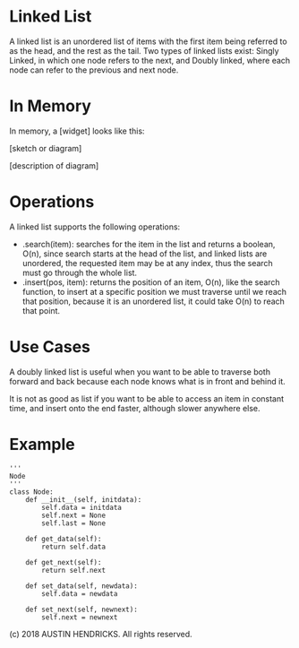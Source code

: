 # Linked List

A linked list is an unordered list of items with the first item being referred to as the head, and the rest as the tail. Two types of linked lists exist: Singly Linked, in which one node refers to the next, and Doubly linked, where each node can refer to the previous and next node.

# In Memory

In memory, a \[widget\] looks like this:

\[sketch or diagram\]

\[description of diagram\]

# Operations

A linked list supports the following operations:

* .search(item): searches for the item in the list and returns a boolean, O(n), since search starts at the head of the list, and linked lists are unordered, the requested item may be at any index, thus the search must go through the whole list.
* .insert(pos, item): returns the position of an item, O(n), like the search function, to insert at a specific position we must traverse until we reach that position, because it is an unordered list, it could take O(n) to reach that point.

# Use Cases

A  doubly linked list is useful when you want to be able to traverse both forward and back because each node knows what is in front and behind it.

It is not as good as list if you want to be able to access an item in constant time, and insert onto the end faster, although slower anywhere else.

# Example

```
'''
Node
'''
class Node:
    def __init__(self, initdata):
        self.data = initdata
        self.next = None
        self.last = None

    def get_data(self):
        return self.data
    
    def get_next(self):
        return self.next

    def set_data(self, newdata):
        self.data = newdata

    def set_next(self, newnext):
        self.next = newnext
```

(c) 2018 AUSTIN HENDRICKS. All rights reserved.
